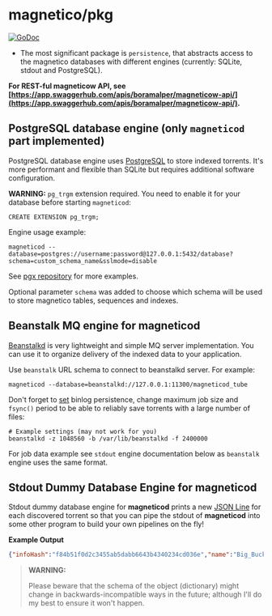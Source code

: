 # magnetico/pkg
[![GoDoc](https://godoc.org/github.com/boramalper/magnetico?status.svg)](https://godoc.org/github.com/boramalper/magnetico)

- The most significant package is `persistence`, that abstracts access to the
  magnetico databases with different engines (currently: SQLite, stdout and PostgreSQL).
  
**For REST-ful magneticow API, see [https://app.swaggerhub.com/apis/boramalper/magneticow-api/](https://app.swaggerhub.com/apis/boramalper/magneticow-api/).**

## PostgreSQL database engine (only `magneticod` part implemented)

PostgreSQL database engine uses [PostgreSQL](https://www.postgresql.org/) to store indexed
torrents. It's more performant and flexible than SQLite but requires additional software configuration.

**WARNING:** `pg_trgm` extension required. You need to enable it for your database before starting `magneticod`:

```postgresql
CREATE EXTENSION pg_trgm;
```

Engine usage example:

```shell
magneticod --database=postgres://username:password@127.0.0.1:5432/database?schema=custom_schema_name&sslmode=disable
```

See [pgx repository](https://github.com/jackc/pgx/blob/master/stdlib/sql.go)
for more examples.

Optional parameter `schema` was added to choose which schema will be used to store magnetico tables,
sequences and indexes.

## Beanstalk MQ engine for magneticod

[Beanstalkd](https://beanstalkd.github.io/) is very lightweight and simple MQ server implementation.
You can use it to organize delivery of the indexed data to your application.

Use `beanstalk` URL schema to connect to beanstalkd server. For example:

```shell
magneticod --database=beanstalkd://127.0.0.1:11300/magneticod_tube
```

Don't forget to [set](https://linux.die.net/man/1/beanstalkd) binlog persistence, change maximum job size
and `fsync()` period to be able to reliably save torrents with a large number of files:

```shell
# Example settings (may not work for you)
beanstalkd -z 1048560 -b /var/lib/beanstalkd -f 2400000
```

For job data example see `stdout` engine documentation below as `beanstalk` engine uses the same format.

## Stdout Dummy Database Engine for magneticod

Stdout dummy database engine for **magneticod** prints a new [JSON Line](http://jsonlines.org/)
for each discovered torrent so that you can pipe the stdout of **magneticod** into some other
program to build your own pipelines on the fly!

**Example Output**

```json
{"infoHash":"f84b51f0d2c3455ab5dabb6643b4340234cd036e","name":"Big_Buck_Bunny_1080p_surround_frostclick.com_frostwire.com","files":[{"size":928670754,"path":"Big_Buck_Bunny_1080p_surround_FrostWire.com.avi"},{"size":5008,"path":"PROMOTE_YOUR_CONTENT_ON_FROSTWIRE_01_06_09.txt"},{"size":3456234,"path":"Pressrelease_BickBuckBunny_premiere.pdf"},{"size":180,"path":"license.txt"}]}
```

> **WARNING:**
>
> Please beware that the schema of the object (dictionary) might change in backwards-incompatible ways 
> in the future; although I'll do my best to ensure it won't happen.
